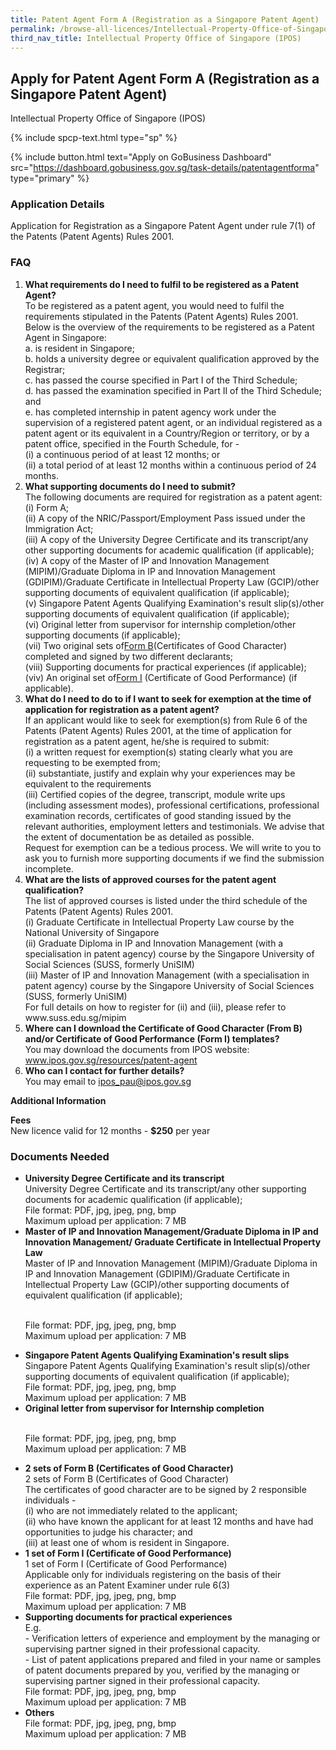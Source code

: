 ```yaml
---
title: Patent Agent Form A (Registration as a Singapore Patent Agent)
permalink: /browse-all-licences/Intellectual-Property-Office-of-Singapore-(IPOS)/Patent-Agent-Form-A-(Registration-as-a-Singapore-Patent-Agent)
third_nav_title: Intellectual Property Office of Singapore (IPOS)
---
```


## Apply for Patent Agent Form A (Registration as a Singapore Patent Agent)

Intellectual Property Office of Singapore (IPOS)

{% include spcp-text.html type="sp" %}

{% include button.html text="Apply on GoBusiness Dashboard" src="https://dashboard.gobusiness.gov.sg/task-details/patentagentforma" type="primary" %}

<H3>Application Details</H3>

<p>Application for Registration as a Singapore Patent Agent under rule 7(1) of the Patents (Patent Agents) Rules 2001.</p>
<h3>FAQ</h3>
<ol>
<li><strong>What requirements do I need to fulfil to be registered as a Patent Agent?</strong><br>
To be registered as a patent agent, you would need to fulfil the requirements stipulated in the Patents (Patent Agents) Rules 2001.<br>
Below is the overview of the requirements to be registered as a Patent Agent in Singapore:<br />a. is resident in Singapore;<br />b. holds a university degree or equivalent qualification approved by the Registrar;<br />c. has passed the course specified in Part I of the Third Schedule;<br />d. has passed the examination specified in Part II of the Third Schedule; and<br />e. has completed internship in patent agency work under the supervision of a registered patent agent, or an individual registered as a patent agent or its equivalent in a Country/Region or territory, or by a patent office, specified in the Fourth Schedule, for -<br />(i) a continuous period of at least 12 months; or<br />(ii) a total period of at least 12 months within a continuous period of 24 months.</li>
<li><strong>What supporting documents do I need to submit?</strong><br>
The following documents are required for registration as a patent agent:<br>
(i) Form A;<br />(ii) A copy of the NRIC/Passport/Employment Pass issued under the Immigration Act;<br />(iii) A copy of the University Degree Certificate and its transcript/any other supporting documents for academic qualification (if applicable);<br />(iv) A copy of the Master of IP and Innovation Management (MIPIM)/Graduate Diploma in IP and Innovation Management (GDIPIM)/Graduate Certificate in Intellectual Property Law (GCIP)/other supporting documents of equivalent qualification (if applicable);<br />(v) Singapore Patent Agents Qualifying Examination's result slip(s)/other supporting documents of equivalent qualification (if applicable);<br />(vi) Original letter from supervisor for internship completion/other supporting documents (if applicable);<br />(vii) Two original sets of<a href="https://www.ipos.gov.sg/docs/default-source/default-document-library/form-b.docx" target="_blank" rel="noopener">Form B</a>(Certificates of Good Character) completed and signed by two different declarants;<br />(viii) Supporting documents for practical experiences (if applicable);<br />(viv) An original set of<a href="https://www.ipos.gov.sg/docs/default-source/default-document-library/form-i.docx" target="_blank" rel="noopener">Form I</a> (Certificate of Good Performance) (if applicable).</li>
<li><strong>What do I need to do to if I want to seek for exemption at the time of application for registration as a patent agent?</strong><br>
If an applicant would like to seek for exemption(s) from Rule 6 of the Patents (Patent Agents) Rules 2001, at the time of application for registration as a patent agent, he/she is required to submit:<br>
(i) a written request for exemption(s) stating clearly what you are requesting to be exempted from;<br>
(ii) substantiate, justify and explain why your experiences may be equivalent to the requirements<br>
(iii) Certified copies of the degree, transcript, module write ups (including assessment modes), professional certifications, professional examination records, certificates of good standing issued by the relevant authorities, employment letters and testimonials. We advise that the extent of documentation be as detailed as possible.<br>
Request for exemption can be a tedious process. We will write to you to ask you to furnish more supporting documents if we find the submission incomplete.</li>
<li><strong>What are the lists of approved courses for the patent agent qualification?</strong><br>
The list of approved courses is listed under the third schedule of the Patents (Patent Agents) Rules 2001.<br />(i) Graduate Certificate in Intellectual Property Law course by the National University of Singapore<br />(ii) Graduate Diploma in IP and Innovation Management (with a specialisation in patent agency) course by the Singapore University of Social Sciences (SUSS, formerly UniSIM)<br />(iii) Master of IP and Innovation Management (with a specialisation in patent agency) course by the Singapore University of Social Sciences (SUSS, formerly UniSIM)<br>
For full details on how to register for (ii) and (iii), please refer to www.suss.edu.sg/mipim</li>
<li><strong>Where can I download the Certificate of Good Character (From B) and/or Certificate of Good Performance (Form I) templates?</strong><br>
You may download the documents from IPOS website: <a href="http://www.ipos.gov.sg/resources/patent-agent" target="_blank" rel="noopener">www.ipos.gov.sg/resources/patent-agent</a></li>
<li><strong>Who can I contact for further details?</strong><br>
You may email to <a href="mailto:ipos_pau@ipos.gov.sg">ipos_pau@ipos.gov.sg</a></li></ol>

<strong>Additional Information</strong>

<p><strong>Fees</strong><br />
New licence valid for 12 months - <strong>$250</strong> per year</p>

<H3>Documents Needed</H3>

<ul>
<li><strong>University Degree Certificate and its transcript</strong><br />University Degree Certificate and its transcript/any other supporting documents for academic qualification (if applicable);
<br>File format: PDF, jpg, jpeg, png, bmp
<br>Maximum upload per application: 7 MB
</li>
<li><strong>Master of IP and Innovation Management/Graduate Diploma in IP and Innovation Management/ Graduate Certificate in Intellectual Property Law</strong><br />Master of IP and Innovation Management (MIPIM)/Graduate Diploma in IP and Innovation Management (GDIPIM)/Graduate Certificate in Intellectual Property Law (GCIP)/other supporting documents of equivalent qualification (if applicable);

<br>File format: PDF, jpg, jpeg, png, bmp
<br>Maximum upload per application: 7 MB
</li>

<li><strong>Singapore Patent Agents Qualifying Examination's result slips</strong><br />Singapore Patent Agents Qualifying Examination's result slip(s)/other supporting documents of equivalent qualification (if applicable);
<br>File format: PDF, jpg, jpeg, png, bmp
<br>Maximum upload per application: 7 MB
</li>
<li><strong>Original letter from supervisor for Internship completion</strong>

<br>File format: PDF, jpg, jpeg, png, bmp
<br>Maximum upload per application: 7 MB
</li>
<li><strong>2 sets of Form B (Certificates of Good Character)</strong><br />2 sets of Form B (Certificates of Good Character)<br />The certificates of good character are to be signed by 2 responsible individuals -<br />(i) who are not immediately related to the applicant;<br />(ii) who have known the applicant for at least 12 months and have had opportunities to judge his character; and<br />(iii) at least one of whom is resident in Singapore.</li>
<li><strong>1 set of Form I (Certificate of Good Performance)</strong><br />1 set of Form I (Certificate of Good Performance)<br />Applicable only for individuals registering on the basis of their experience as an Patent Examiner under rule 6(3)
<br>File format: PDF, jpg, jpeg, png, bmp
<br>Maximum upload per application: 7 MB
</li>
<li><strong>Supporting documents for practical experiences</strong><br />E.g.<br />- Verification letters of experience and employment by the managing or supervising partner signed in their professional capacity.<br />- List of patent applications prepared and filed in your name or samples of patent documents prepared by you, verified by the managing or supervising partner signed in their professional capacity.
<br>File format: PDF, jpg, jpeg, png, bmp
<br>Maximum upload per application: 7 MB
</li>
<li><strong>Others</strong>
<br>File format: PDF, jpg, jpeg, png, bmp
<br>Maximum upload per application: 7 MB
</li>
</ul>

